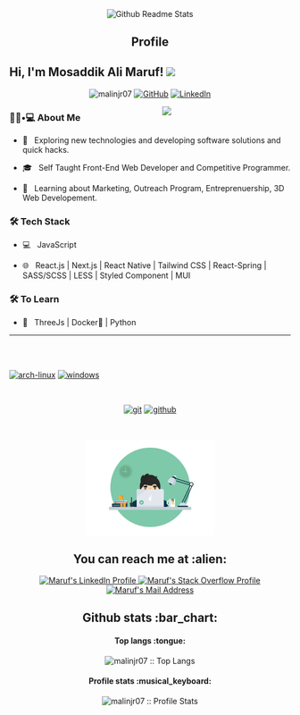 <p align="center">
 <img width="100px" src="https://res.cloudinary.com/anuraghazra/image/upload/v1594908242/logo_ccswme.svg" align="center" alt="Github Readme Stats" />
 <h2 align="center">Profile</h2>
</p>

<h2> Hi, I'm Mosaddik Ali Maruf! <img src="https://media.giphy.com/media/12oufCB0MyZ1Go/giphy.gif" width="50"></h2>

<p align="center">
 <img src="https://komarev.com/ghpvc/?username=malinjr07" alt="malinjr07" />
 <a href="https://github.com/malinjr07"><img src="https://img.shields.io/github/followers/malinjr07.svg?label=GitHub&style=social" alt="GitHub"></a>
 <a href="https://www.linkedin.com/in/m-ali-maruf/"><img src="https://img.shields.io/badge/LinkedIn--_.svg?style=social&logo=linkedin" alt="LinkedIn"></a>
</p>

<img align='right' src="https://media3.giphy.com/media/qgQUggAC3Pfv687qPC/giphy.gif?cid=ecf05e47g4r6i6vvrgmgniurqltjw5201k8cgz17h3jpy1hi&rid=giphy.gif&ct=g" width="230">

<h3> 👨🏻•💻 About Me </h3>

- 🤔 &nbsp; Exploring new technologies and developing software solutions and quick hacks.

- 🎓 &nbsp; Self Taught Front-End Web Developer and Competitive Programmer.

- 🌱 &nbsp; Learning about Marketing, Outreach Program, Entreprenuership, 3D Web Developement.

<h3>🛠 Tech Stack</h3>

- 💻 &nbsp; JavaScript

- 🌐 &nbsp; React.js | Next.js | React Native | Tailwind CSS | React-Spring | SASS/SCSS | LESS | Styled Component | MUI

<!--

- 🛢 &nbsp; MySQL | MongoDB

- 🔧 &nbsp; Git

- 🖥 &nbsp; Figma | Sketch | Adobe XD

-->

<h3>🛠 To Learn</h3>

- 🔧 &nbsp; ThreeJs | Docker🐳 | Python

<hr>

<br/><br/>

<!-- <p align="center">
<a href="https://github.com/malinjr07"><img src="https://img.shields.io/badge/python-FFFF00.svg?style=for-the-badge&logo=python&logoColor=0768a8&labelColor=ffffff" alt="python"></a>
<a href="https://github.com/malinjr07"><img src="https://img.shields.io/badge/C++-4B0082.svg?style=for-the-badge&logo=c%2B%2B&logoColor=4B0082&labelColor=ffffff" alt="cplusplus"></a>
<a href="https://github.com/malinjr07"><img src="https://img.shields.io/badge/JS-f5f542.svg?style=for-the-badge&logo=javascript&logoColor=f5f542&labelColor=ffffff" alt="javascript"></a>
<a href="https://github.com/malinjr07"><img src="https://img.shields.io/badge/GO-42c8f5.svg?style=for-the-badge&logo=go&logoColor=42c8f5&labelColor=ffffff" alt="golang"></a>
<a href="https://github.com/malinjr07"><img src="https://img.shields.io/badge/BASH-4a5057.svg?style=for-the-badge&logo=gnu-bash&logoColor=4a5057&labelColor=ffffff" alt="bash"></a>
<a href="https://github.com/malinjr07"><img src="https://img.shields.io/badge/PHP-6566ba.svg?style=for-the-badge&logo=php&logoColor=6566ba&labelColor=ffffff" alt="javascript"></a>
<a href="https://github.com/malinjr07"><img src="https://img.shields.io/badge/scala-red.svg?style=for-the-badge&logo=scala&logoColor=red&labelColor=ffffff" alt="scala"></a>
</p><br>

<p align="center">
<a href="https://github.com/malinjr07"><img src="https://img.shields.io/badge/react-61DAFB.svg?style=for-the-badge&logo=react&logoColor=61DAFB&labelColor=ffffff" alt="react"></a>
<a href="https://github.com/malinjr07"><img src="https://img.shields.io/badge/React Native-3aabe8.svg?style=for-the-badge&logo=react&logoColor=3aabe8&labelColor=ffffff" alt="react native"></a>
<a href="https://github.com/malinjr07"><img src="https://img.shields.io/badge/django-47474f.svg?style=for-the-badge&logo=django&logoColor=black&labelColor=ffffff" alt="django"></a>
<a href="https://github.com/malinjr07"><img src="https://img.shields.io/badge/tensorflow-FF6F00.svg?style=for-the-badge&logo=tensorflow&logoColor=FF6F00&labelColor=ffffff" alt="tensorflow"></a>
</p><br>

<p align="center">
<a href="https://github.com/malinjr07"><img src="https://img.shields.io/badge/postgresql-6566ba.svg?style=for-the-badge&logo=postgresql&logoColor=6566ba&labelColor=ffffff" alt="postgresql"></a>
<a href="https://github.com/malinjr07"><img src="https://img.shields.io/badge/mysql-3aabe8.svg?style=for-the-badge&logo=mysql&logoColor=3aabe8&labelColor=ffffff" alt="mysql"></a>
<a href="https://github.com/malinjr07"><img src="https://img.shields.io/badge/sqlite-1daede.svg?style=for-the-badge&logo=sqlite&logoColor=1daede&labelColor=ffffff" alt="sqlite"></a>
</p><br>

<p align="center">
<a href="https://github.com/malinjr07">
<img src="https://img.shields.io/badge/vscode-blue.svg?style=for-the-badge&logo=visual-studio-code&labelColor=ffffff&logoColor=blue" alt="vscode">
</a>
<a href="https://github.com/malinjr07"><img src="https://img.shields.io/badge/vim-darkgreen.svg?style=for-the-badge&logo=vim&logoColor=darkgreen&labelColor=ffffff" alt="vim"></a>
</p><br>

<p align="center">
<a href="https://github.com/malinjr07">
<img src="https://img.shields.io/badge/ubuntu-f7873b.svg?style=for-the-badge&logo=ubuntu&labelColor=ffffff&logoColor=f7873b" alt="ubuntu"> -->
</a>
<a href="https://github.com/malinjr07"><img src="https://img.shields.io/badge/arch-0066cc.svg?style=for-the-badge&logo=arch-linux&logoColor=0066cc&labelColor=ffffff" alt="arch-linux"></a>
<a href="https://github.com/malinjr07"><img src="https://img.shields.io/badge/windows-3795fa.svg?style=for-the-badge&logo=windows&logoColor=3795fa&labelColor=ffffff" alt="windows"></a>
</p><br>

<p align="center">
<a href="https://github.com/malinjr07"><img src="https://img.shields.io/badge/git-F05032.svg?style=for-the-badge&logo=git&logoColor=F05032&labelColor=ffffff" alt="git"></a>
<a href="https://github.com/malinjr07"><img src="https://img.shields.io/badge/github-black.svg?style=for-the-badge&logo=github&logoColor=black&labelColor=ffffff" alt="github"></a>

</p><br>

<p align="center"><img align='center' src="https://raw.githubusercontent.com/nirala96/nirala96/master/70804f7e25b11f29db904f2fa7b4cd9d.gif" width="230"></p>

<h2 align="center">You can reach me at :alien:</h2>

<p align="center">
  <!-- <a href="https://dev.to/anhello">
    <img src="https://d2fltix0v2e0sb.cloudfront.net/dev-badge.svg" alt="Maruf's DEV Profile" height="30" width="30">
  </a> -->

  <a href="https://www.linkedin.com/in/m-ali-maruf/">
    <img src="https://www.vectorlogo.zone/logos/linkedin/linkedin-icon.svg" alt="Maruf's LinkedIn Profile" height="30" width="30">
  </a>

  <a href="https://stackoverflow.com/users/12616871/maruf-ali?tab=profile">
    <img src="https://www.vectorlogo.zone/logos/stackoverflow/stackoverflow-icon.svg" alt="Maruf's Stack Overflow Profile" height="30" width="30">
  </a>

  <a href="mailto:malinjr07@gmail.com">
    <img src="https://www.vectorlogo.zone/logos/gmail/gmail-icon.svg" alt="Maruf's Mail Address" height="30" width="30">
  </a>

  <!-- <a href="https://stackshare.io/anhello">
    <img src="https://cdn.worldvectorlogo.com/logos/stackshare.svg" alt="Maruf's StackShare Profile" height="30" width="30">
  </a> -->

  <!-- <a href="https://gitlab.com/AnhellO">
    <img src="https://www.vectorlogo.zone/logos/gitlab/gitlab-icon.svg" alt="Maruf's GitLab Profile" height="30" width="30">
  </a> -->

  <!-- <a href="https://medium.com/@ajzavala">
    <img src="https://www.vectorlogo.zone/logos/medium/medium-tile.svg" alt="Maruf's Medium Profile" height="30" width="30">
  </a> -->

<!--   <a href="https://www.youtube.com/channel/UCobico-6LEfrfDMrc9zHjmg">
    <img src="https://www.vectorlogo.zone/logos/youtube/youtube-icon.svg" alt="Maruf's YouTube Channel" height="30" width="30">
  </a> -->
</p>

<h2 align="center">Github stats :bar_chart:</h2>

<h4 align="center">Top langs :tongue:</h4>

<p align="center"><img src="https://github-readme-stats.vercel.app/api/top-langs/?username=malinjr07&langs_count=10&theme=tokyonight&layout=compact" alt="malinjr07 :: Top Langs" /></p>

<h4 align="center">Profile stats :musical_keyboard:</h4>

<p align="center"><img src="https://github-readme-stats.vercel.app/api?username=malinjr07&show_icons=true&theme=synthwave" alt="malinjr07 :: Profile Stats" /></p>

